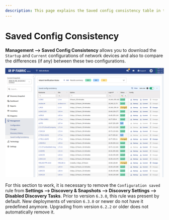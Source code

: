 ```yaml
---
description: This page explains the Saved config consistency table in the Management section.
---
```


# Saved Config Consistency

**Management --> Saved Config Consistency** allows you to download the `Startup`
and `Current` configurations of network devices and also to compare the
differences (if any) between these two configurations.

![Saved config consistency table](saved_config_consistency.png)

For this section to work, it is necessary to remove the `Configuration saved`
rule from **Settings --> Discovery & Snapshots --> Discovery Settings -->
Disabled Discovery Tasks**. Prior to version `6.3.0`, this rule was present by
default. New deployments of version `6.3.0` or newer do not have it predefined
anymore. Upgrading from version `6.2.2` or older does not automatically remove
it.
